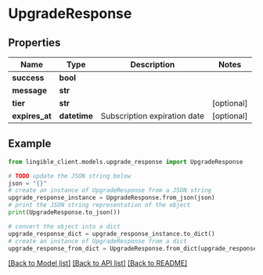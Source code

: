 # UpgradeResponse


## Properties

Name | Type | Description | Notes
------------ | ------------- | ------------- | -------------
**success** | **bool** |  |
**message** | **str** |  |
**tier** | **str** |  | [optional]
**expires_at** | **datetime** | Subscription expiration date | [optional]

## Example

```python
from lingible_client.models.upgrade_response import UpgradeResponse

# TODO update the JSON string below
json = "{}"
# create an instance of UpgradeResponse from a JSON string
upgrade_response_instance = UpgradeResponse.from_json(json)
# print the JSON string representation of the object
print(UpgradeResponse.to_json())

# convert the object into a dict
upgrade_response_dict = upgrade_response_instance.to_dict()
# create an instance of UpgradeResponse from a dict
upgrade_response_from_dict = UpgradeResponse.from_dict(upgrade_response_dict)
```
[[Back to Model list]](../README.md#documentation-for-models) [[Back to API list]](../README.md#documentation-for-api-endpoints) [[Back to README]](../README.md)
